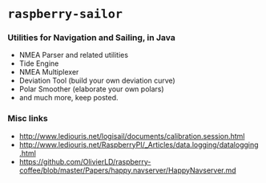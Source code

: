 # `raspberry-sailor`

### Utilities for Navigation and Sailing, in Java

- NMEA Parser and related utilities
- Tide Engine
- NMEA Multiplexer
- Deviation Tool (build your own deviation curve)
- Polar Smoother (elaborate your own polars)
- and much more, keep posted.

### Misc links
- <http://www.lediouris.net/logisail/documents/calibration.session.html>
- <http://www.lediouris.net/RaspberryPI/_Articles/data.logging/datalogging.html>
- <https://github.com/OlivierLD/raspberry-coffee/blob/master/Papers/happy.navserver/HappyNavserver.md>

